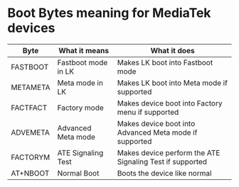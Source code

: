 # Boot Bytes meaning for MediaTek devices
| Byte | What it means | What it does |
| ------------- | ------------- | ------------- |
| FASTBOOT | Fastboot mode in LK | Makes LK boot into Fastboot mode |
| METAMETA | Meta mode in LK | Makes LK boot into Meta mode if supported |
| FACTFACT | Factory mode | Makes device boot into Factory menu if supported |
| ADVEMETA | Advanced Meta mode | Makes device boot into Advanced Meta mode if supported |
| FACTORYM | ATE Signaling Test | Makes device perform the ATE Signaling Test if supported |
| AT+NBOOT | Normal Boot | Boots the device like normal |
